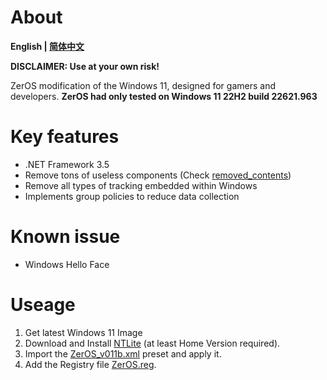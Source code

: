 # About

**English | [简体中文](./README/README_zh_Hans.md)**

**DISCLAIMER: Use at your own risk!**

ZerOS modification of the Windows 11, designed for gamers and developers.
**ZerOS had only tested on Windows 11 22H2 build 22621.963**

# Key features
- .NET Framework 3.5
- Remove tons of useless components (Check [removed_contents](./README/removed_contents.md))
- Remove all types of tracking embedded within Windows 
- Implements group policies to reduce data collection

# Known issue

- Windows Hello Face

# Useage

1. Get latest Windows 11 Image
2. Download and Install [NTLite](https://www.ntlite.com/) (at least Home Version required).
3. Import the [ZerOS_v011b.xml](./res/ZerOS_v011b.xml) preset and apply it.
4. Add the Registry file [ZerOS.reg](./res/ZerOS.reg).